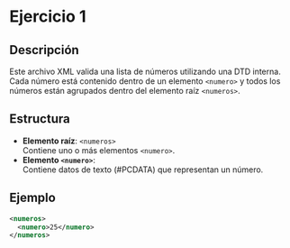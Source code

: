 # Ejercicio 1

## Descripción
Este archivo XML valida una lista de números utilizando una DTD interna. Cada número está contenido dentro de un elemento `<numero>` y todos los números están agrupados dentro del elemento raíz `<numeros>`.

## Estructura
- **Elemento raíz**: `<numeros>`  
  Contiene uno o más elementos `<numero>`.
- **Elemento `<numero>`**:  
  Contiene datos de texto (#PCDATA) que representan un número.

## Ejemplo
```xml
<numeros>
  <numero>25</numero>
</numeros>
```
